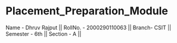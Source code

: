 # Placement_Preparation_Module

Name - Dhruv Rajput || 
RollNo. - 2000290110063  || 
Branch- CSIT  || 
Semester - 6th  || 
Section - A  ||

